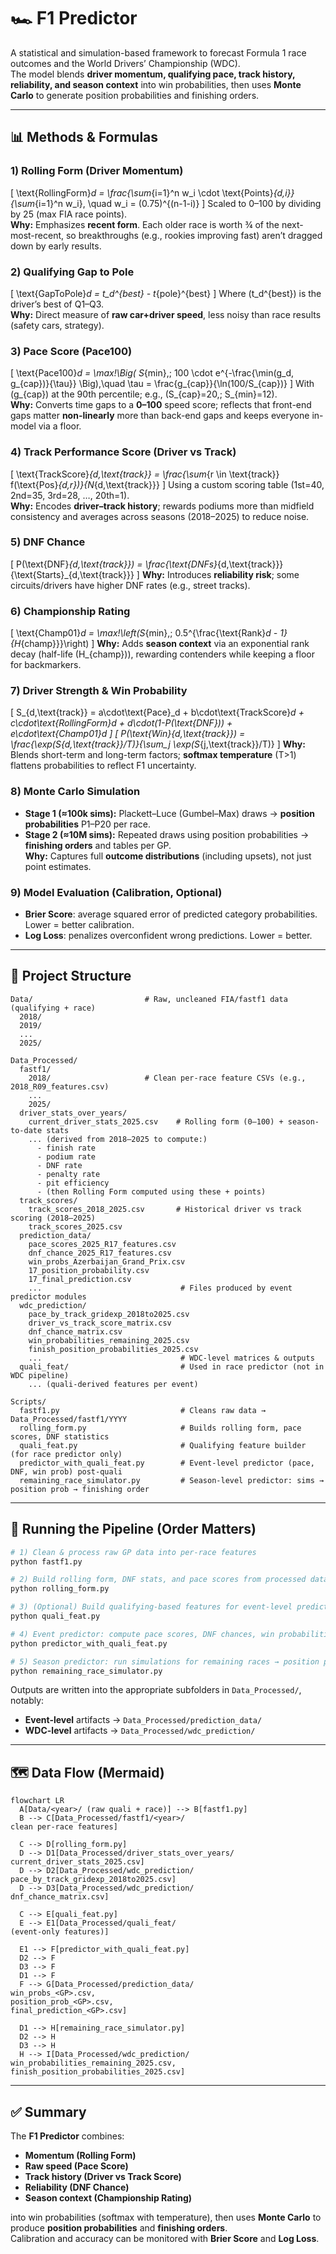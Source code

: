 # 🏎️ F1 Predictor

A statistical and simulation-based framework to forecast Formula 1 race outcomes and the World Drivers’ Championship (WDC).  
The model blends **driver momentum, qualifying pace, track history, reliability, and season context** into win probabilities, then uses **Monte Carlo** to generate position probabilities and finishing orders.

---

## 📊 Methods & Formulas

### 1) Rolling Form (Driver Momentum)
\[
\text{RollingForm}_d = \frac{\sum_{i=1}^n w_i \cdot \text{Points}_{d,i}}{\sum_{i=1}^n w_i}, \quad w_i = (0.75)^{(n-1-i)}
\]
Scaled to 0–100 by dividing by 25 (max FIA race points).  
**Why:** Emphasizes **recent form**. Each older race is worth ¾ of the next-most-recent, so breakthroughs (e.g., rookies improving fast) aren’t dragged down by early results.

### 2) Qualifying Gap to Pole
\[
\text{GapToPole}_d = t_d^{best} - t_{pole}^{best}
\]
Where \(t_d^{best}\) is the driver’s best of Q1–Q3.  
**Why:** Direct measure of **raw car+driver speed**, less noisy than race results (safety cars, strategy).

### 3) Pace Score (Pace100)
\[
\text{Pace100}_d = \max\!\Big( S_{min},\; 100 \cdot e^{-\frac{\min(g_d, g_{cap})}{\tau}} \Big),\quad
\tau = \frac{g_{cap}}{\ln(100/S_{cap})}
\]
With \(g_{cap}\) at the 90th percentile; e.g., \(S_{cap}=20,\; S_{min}=12\).  
**Why:** Converts time gaps to a **0–100** speed score; reflects that front-end gaps matter **non-linearly** more than back-end gaps and keeps everyone in-model via a floor.

### 4) Track Performance Score (Driver vs Track)
\[
\text{TrackScore}_{d,\text{track}} = \frac{\sum_{r \in \text{track}} f(\text{Pos}_{d,r})}{N_{d,\text{track}}}
\]
Using a custom scoring table (1st=40, 2nd=35, 3rd=28, …, 20th=1).  
**Why:** Encodes **driver–track history**; rewards podiums more than midfield consistency and averages across seasons (2018–2025) to reduce noise.

### 5) DNF Chance
\[
P(\text{DNF}_{d,\text{track}}) = \frac{\text{DNFs}_{d,\text{track}}}{\text{Starts}_{d,\text{track}}}
\]
**Why:** Introduces **reliability risk**; some circuits/drivers have higher DNF rates (e.g., street tracks).

### 6) Championship Rating
\[
\text{Champ01}_d = \max\!\left(S_{min},\; 0.5^{\frac{\text{Rank}_d - 1}{H_{champ}}}\right)
\]
**Why:** Adds **season context** via an exponential rank decay (half-life \(H_{champ}\)), rewarding contenders while keeping a floor for backmarkers.

### 7) Driver Strength & Win Probability
\[
S_{d,\text{track}} = a\cdot\text{Pace}_d + b\cdot\text{TrackScore}_d + c\cdot\text{RollingForm}_d + d\cdot(1-P(\text{DNF})) + e\cdot\text{Champ01}_d
\]
\[
P(\text{Win}_{d,\text{track}}) = \frac{\exp(S_{d,\text{track}}/T)}{\sum_j \exp(S_{j,\text{track}}/T)}
\]
**Why:** Blends short-term and long-term factors; **softmax temperature** \(T>1\) flattens probabilities to reflect F1 uncertainty.

### 8) Monte Carlo Simulation
- **Stage 1 (≈100k sims):** Plackett–Luce (Gumbel–Max) draws → **position probabilities** P1–P20 per race.  
- **Stage 2 (≈10M sims):** Repeated draws using position probabilities → **finishing orders** and tables per GP.  
**Why:** Captures full **outcome distributions** (including upsets), not just point estimates.

### 9) Model Evaluation (Calibration, Optional)
- **Brier Score**: average squared error of predicted category probabilities. Lower = better calibration.  
- **Log Loss**: penalizes overconfident wrong predictions. Lower = better.

---

## 📂 Project Structure

```
Data/                         # Raw, uncleaned FIA/fastf1 data (qualifying + race)
  2018/
  2019/
  ...
  2025/

Data_Processed/
  fastf1/
    2018/                     # Clean per-race feature CSVs (e.g., 2018_R09_features.csv)
    ...
    2025/
  driver_stats_over_years/
    current_driver_stats_2025.csv    # Rolling form (0–100) + season-to-date stats
    ... (derived from 2018–2025 to compute:)
      - finish rate
      - podium rate
      - DNF rate
      - penalty rate
      - pit efficiency
      - (then Rolling Form computed using these + points)
  track_scores/
    track_scores_2018_2025.csv       # Historical driver vs track scoring (2018–2025)
    track_scores_2025.csv
  prediction_data/
    pace_scores_2025_R17_features.csv
    dnf_chance_2025_R17_features.csv
    win_probs_Azerbaijan_Grand_Prix.csv
    17_position_probability.csv
    17_final_prediction.csv
    ...                               # Files produced by event predictor modules
  wdc_prediction/
    pace_by_track_gridexp_2018to2025.csv
    driver_vs_track_score_matrix.csv
    dnf_chance_matrix.csv
    win_probabilities_remaining_2025.csv
    finish_position_probabilities_2025.csv
    ...                               # WDC-level matrices & outputs
  quali_feat/                         # Used in race predictor (not in WDC pipeline)
    ... (quali-derived features per event)

Scripts/
  fastf1.py                           # Cleans raw data → Data_Processed/fastf1/YYYY
  rolling_form.py                     # Builds rolling form, pace scores, DNF statistics
  quali_feat.py                       # Qualifying feature builder (for race predictor only)
  predictor_with_quali_feat.py        # Event-level predictor (pace, DNF, win prob) post-quali
  remaining_race_simulator.py         # Season-level predictor: sims → position prob → finishing order
```

---

## 🔧 Running the Pipeline (Order Matters)

```bash
# 1) Clean & process raw GP data into per-race features
python fastf1.py

# 2) Build rolling form, DNF stats, and pace scores from processed data
python rolling_form.py

# 3) (Optional) Build qualifying-based features for event-level prediction
python quali_feat.py

# 4) Event predictor: compute pace scores, DNF chances, win probabilities post-quali
python predictor_with_quali_feat.py

# 5) Season predictor: run simulations for remaining races → position probabilities and finishing order
python remaining_race_simulator.py
```

Outputs are written into the appropriate subfolders in `Data_Processed/`, notably:
- **Event-level** artifacts → `Data_Processed/prediction_data/`
- **WDC-level** artifacts → `Data_Processed/wdc_prediction/`

---

## 🗺️ Data Flow (Mermaid)

```mermaid
flowchart LR
  A[Data/<year>/ (raw quali + race)] --> B[fastf1.py]
  B --> C[Data_Processed/fastf1/<year>/
clean per-race features]

  C --> D[rolling_form.py]
  D --> D1[Data_Processed/driver_stats_over_years/
current_driver_stats_2025.csv]
  D --> D2[Data_Processed/wdc_prediction/
pace_by_track_gridexp_2018to2025.csv]
  D --> D3[Data_Processed/wdc_prediction/
dnf_chance_matrix.csv]

  C --> E[quali_feat.py]
  E --> E1[Data_Processed/quali_feat/
(event-only features)]

  E1 --> F[predictor_with_quali_feat.py]
  D2 --> F
  D3 --> F
  D1 --> F
  F --> G[Data_Processed/prediction_data/
win_probs_<GP>.csv,
position_prob_<GP>.csv,
final_prediction_<GP>.csv]

  D1 --> H[remaining_race_simulator.py]
  D2 --> H
  D3 --> H
  H --> I[Data_Processed/wdc_prediction/
win_probabilities_remaining_2025.csv,
finish_position_probabilities_2025.csv]
```

---

## ✅ Summary

The **F1 Predictor** combines:
- **Momentum (Rolling Form)**  
- **Raw speed (Pace Score)**  
- **Track history (Driver vs Track Score)**  
- **Reliability (DNF Chance)**  
- **Season context (Championship Rating)**  

into win probabilities (softmax with temperature), then uses **Monte Carlo** to produce **position probabilities** and **finishing orders**.  
Calibration and accuracy can be monitored with **Brier Score** and **Log Loss**.

